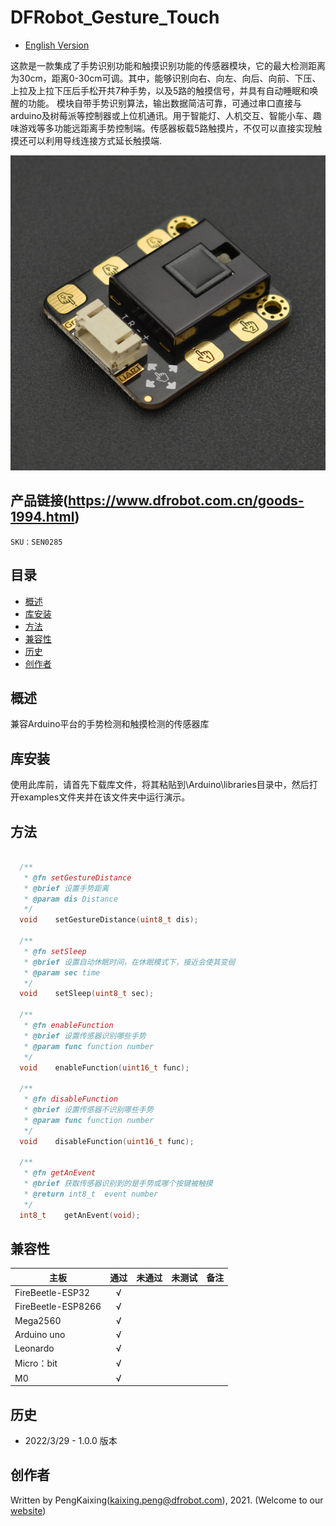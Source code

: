 # DFRobot_Gesture_Touch

- [English Version](./README.md)

这款是一款集成了手势识别功能和触摸识别功能的传感器模块，它的最大检测距离为30cm，距离0-30cm可调。其中，能够识别向右、向左、向后、向前、下压、上拉及上拉下压后手松开共7种手势，以及5路的触摸信号，并具有自动睡眠和唤醒的功能。
模块自带手势识别算法，输出数据简洁可靠，可通过串口直接与arduino及树莓派等控制器或上位机通讯。用于智能灯、人机交互、智能小车、趣味游戏等多功能远距离手势控制端。传感器板载5路触摸片，不仅可以直接实现触摸还可以利用导线连接方式延长触摸端.

![正反面svg效果图](./resources/images/SEN0285.png)

## 产品链接(https://www.dfrobot.com.cn/goods-1994.html)

    SKU：SEN0285

## 目录

* [概述](#概述)
* [库安装](#库安装)
* [方法](#方法)
* [兼容性](#兼容性y)
* [历史](#历史)
* [创作者](#创作者)

## 概述

兼容Arduino平台的手势检测和触摸检测的传感器库

## 库安装

使用此库前，请首先下载库文件，将其粘贴到\Arduino\libraries目录中，然后打开examples文件夹并在该文件夹中运行演示。

## 方法

```C++

  /**
   * @fn setGestureDistance
   * @brief 设置手势距离
   * @param dis Distance
   */
  void    setGestureDistance(uint8_t dis);

  /**
   * @fn setSleep
   * @brief 设置自动休眠时间，在休眠模式下，接近会使其变弱  
   * @param sec time  
   */
  void    setSleep(uint8_t sec);

  /**
   * @fn enableFunction
   * @brief 设置传感器识别哪些手势 
   * @param func function number
   */
  void    enableFunction(uint16_t func);

  /**
   * @fn disableFunction
   * @brief 设置传感器不识别哪些手势 
   * @param func function number
   */
  void    disableFunction(uint16_t func);

  /**
   * @fn getAnEvent
   * @brief 获取传感器识别到的是手势或哪个按键被触摸
   * @return int8_t  event number
   */
  int8_t    getAnEvent(void);
```

## 兼容性

主板               | 通过  | 未通过   | 未测试   | 备注
------------------ | :----------: | :----------: | :---------: | -----
FireBeetle-ESP32  |      √       |             |            | 
FireBeetle-ESP8266|      √       |              |             | 
Mega2560  |      √       |             |            | 
Arduino uno |       √      |             |            | 
Leonardo  |      √       |              |             | 
Micro：bit  |      √       |              |             | 
M0  |      √       |              |             | 

## 历史

- 2022/3/29 - 1.0.0 版本

## 创作者

Written by PengKaixing(kaixing.peng@dfrobot.com), 2021. (Welcome to our [website](https://www.dfrobot.com/))